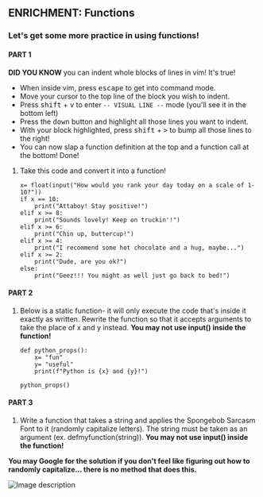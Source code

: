 ## ENRICHMENT: Functions
### Let's get some more practice in using functions!



#### PART 1

**DID YOU KNOW** you can indent whole blocks of lines in vim! It's true!

- When inside vim, press <kbd>escape</kbd> to get into command mode.
- Move your cursor to the top line of the block you wish to indent.
- Press <kbd>shift</kbd> + <kbd>v</kbd> to enter `-- VISUAL LINE --` mode (you'll see it in the bottom left)
- Press the <kbd>down</kbd> button and highlight all those lines you want to indent.
- With your block highlighted, press <kbd>shift</kbd> + <kbd>></kbd> to bump all those lines to the right!
- You can now slap a function definition at the top and a function call at the bottom! Done!

1. Take this code and convert it into a function!

       x= float(input("How would you rank your day today on a scale of 1-10?"))
       if x == 10:
           print("Attaboy! Stay positive!")
       elif x >= 8:
           print("Sounds lovely! Keep on truckin'!")
       elif x >= 6:
           print("Chin up, buttercup!")                    
       elif x >= 4:            
           print("I recommend some hot chocolate and a hug, maybe...")               
       elif x >= 2:
           print("Dude, are you ok?")                   
       else:
           print("Geez!!! You might as well just go back to bed!")
            
#### PART 2

1. Below is a static function- it will only execute the code that's inside it exactly as written. Rewrite the function so that it accepts arguments to take the place of x and y instead. **You may not use input() inside the function!**

       def python_props():
           x= "fun"
           y= "useful"
           print(f"Python is {x} and {y}!")

       python_props()

#### PART 3

1. Write a function that takes a string and applies the Spongebob Sarcasm Font to it (randomly capitalize letters). The string must be taken as an argument (ex. defmyfunction(string)). **You may not use input() inside the function!**

**You may Google for the solution if you don't feel like figuring out how to randomly capitalize... there is no method that does this.**

![Image description](https://github.com/csfeeser/TLG-Python/blob/master/enrichment/download.jpg?raw=true)


 
            
